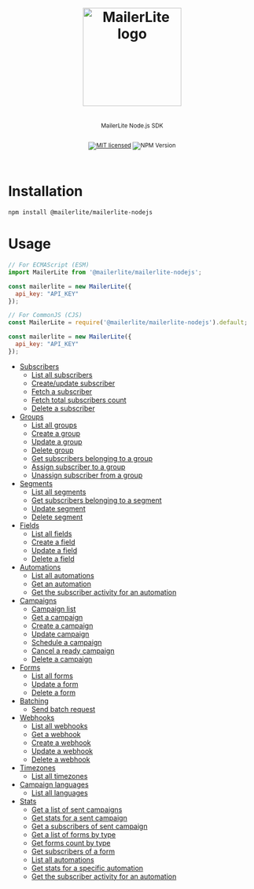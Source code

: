 <div align="center">
  <h1>
    <br/>
    <a href="https://www.mailerlite.com"><img src="https://www.mailerlite.com/assets/SEO/mailerlite.png" alt="MailerLite logo" width="200px"/></a>
    <br />
  </h1>
  <sup>
    <br />
    MailerLite Node.js SDK
    <br />
    <br />

[![MIT licensed](https://img.shields.io/badge/license-MIT-blue.svg)](./LICENSE.md)
![NPM Version](https://img.shields.io/npm/v/@mailerlite/mailerlite-nodejs)

  </sup>
  <br />
</div>


# Installation

```bash
npm install @mailerlite/mailerlite-nodejs
```

# Usage

```javascript
// For ECMAScript (ESM)
import MailerLite from '@mailerlite/mailerlite-nodejs';

const mailerlite = new MailerLite({
  api_key: "API_KEY"
});
```

```javascript
// For CommonJS (CJS)
const MailerLite = require('@mailerlite/mailerlite-nodejs').default;

const mailerlite = new MailerLite({
  api_key: "API_KEY"
});
```

- [Subscribers](src/modules/subscribers/README.md)
    * [List all subscribers](src/modules/subscribers/README.md#list-all-subscribers)
    * [Create/update subscriber](src/modules/subscribers/README.md#createupdate-subscriber)
    * [Fetch a subscriber](src/modules/subscribers/README.md#fetch-a-subscriber)
    * [Fetch total subscribers count](src/modules/subscribers/README.md#fetch-total-subscribers-count)
    * [Delete a subscriber](src/modules/subscribers/README.md#delete-a-subscriber)
- [Groups](src/modules/groups/README.md)
    * [List all groups](src/modules/groups/README.md#list-all-groups)
    * [Create a group](src/modules/groups/README.md#create-a-group)
    * [Update a group](src/modules/groups/README.md#update-a-group)
    * [Delete group](src/modules/groups/README.md#delete-group)
    * [Get subscribers belonging to a group](src/modules/groups/README.md#get-subscribers-belonging-to-a-group)
    * [Assign subscriber to a group](src/modules/groups/README.md#assign-subscriber-to-a-group)
    * [Unassign subscriber from a group](src/modules/groups/README.md#unassign-subscriber-from-a-group)
- [Segments](src/modules/segments/README.md)
    * [List all segments](src/modules/segments/README.md#list-all-segments)
    * [Get subscribers belonging to a segment](src/modules/segments/README.md#get-subscribers-belonging-to-a-segment)
    * [Update segment](src/modules/segments/README.md#update-segment)
    * [Delete segment](src/modules/segments/README.md#delete-segment)
- [Fields](src/modules/fields/README.md)
    * [List all fields](src/modules/fields/README.md#list-all-fields)
    * [Create a field](src/modules/fields/README.md#create-a-field)
    * [Update a field](src/modules/fields/README.md#update-a-field)
    * [Delete a field](src/modules/fields/README.md#delete-a-field)
- [Automations](src/modules/automations/README.md)
    * [List all automations](src/modules/automations/README.md#list-all-automations)
    * [Get an automation](src/modules/automations/README.md#get-an-automation)
    * [Get the subscriber activity for an automation](src/modules/automations/README.md#get-the-subscriber-activity-for-an-automation)
- [Campaigns](src/modules/campaigns/README.md)
    * [Campaign list](src/modules/campaigns/README.md#campaign-list)
    * [Get a campaign](src/modules/campaigns/README.md#get-a-campaign)
    * [Create a campaign](src/modules/campaigns/README.md#create-a-campaign)
    * [Update campaign](src/modules/campaigns/README.md#update-campaign)
    * [Schedule a campaign](src/modules/campaigns/README.md#schedule-a-campaign)
    * [Cancel a ready campaign](src/modules/campaigns/README.md#cancel-a-ready-campaign)
    * [Delete a campaign](src/modules/campaigns/README.md#delete-a-campaign)
- [Forms](src/modules/forms/README.md)
    * [List all forms](src/modules/forms/README.md#list-all-forms)
    * [Update a form](src/modules/forms/README.md#update-a-form)
    * [Delete a form](src/modules/forms/README.md#delete-a-form)
- [Batching](src/modules/batches/README.md)
    * [Send batch request](src/modules/batches/README.md#send-batch-request)
- [Webhooks](src/modules/webhooks/README.md)
    * [List all webhooks](src/modules/webhooks/README.md#list-all-webhooks)
    * [Get a webhook](src/modules/webhooks/README.md#get-a-webhook)
    * [Create a webhook](src/modules/webhooks/README.md#create-a-webhook)
    * [Update a webhook](src/modules/webhooks/README.md#update-a-webhook)
    * [Delete a webhook](src/modules/webhooks/README.md#delete-a-webhook)
- [Timezones](src/modules/timezones/README.md)
    * [List all timezones](src/modules/timezones/README.md#list-all-timezones)
- [Campaign languages](src/modules/languages/README.md)
    * [List all languages](src/modules/languages/README.md#list-all-languages)
- [Stats](src/modules/stats/README.md)
    * [Get a list of sent campaigns](src/modules/stats/README.md#get-a-list-of-sent-campaigns)
    * [Get stats for a sent campaign](src/modules/stats/README.md#get-stats-for-a-sent-campaign)
    * [Get a subscribers of sent campaign](src/modules/stats/README.md#get-a-subscribers-of-sent-campaign)
    * [Get a list of forms by type](src/modules/stats/README.md#get-a-list-of-forms-by-type)
    * [Get forms count by type](src/modules/stats/README.md#get-forms-count-by-type)
    * [Get subscribers of a form](src/modules/stats/README.md#get-subscribers-of-a-form)
    * [List all automations](src/modules/stats/README.md#list-all-automations)
    * [Get stats for a specific automation](src/modules/stats/README.md#get-stats-for-a-specific-automation)
    * [Get the subscriber activity for an automation](src/modules/stats/README.md#get-the-subscriber-activity-for-an-automation)

